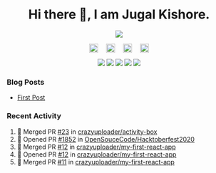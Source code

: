 <h1 align="center">Hi there 👋, I am Jugal Kishore.</h1>
<!--<p align="center"><img src="https://komarev.com/ghpvc/?username=crazyuploader" /></p>-->
<p align="center"><img src="https://readme-stats.jugalkishore.me/api?username=crazyuploader&title_color=333&text_color=777" /></p>
<p align="center">
    <a href="https://dev.to/crazyuploader" target="blank"><img align="center" src="https://cdn.jsdelivr.net/npm/simple-icons@3.0.1/icons/dev-dot-to.svg" alt="Jugal Kishore" height="20" width="20" /></a>&emsp;
    <a href="https://twitter.com/crazyjugal" target="blank"><img align="center" src="https://cdn.jsdelivr.net/npm/simple-icons@3.0.1/icons/twitter.svg" alt="kingokings" height="20" width="20" /></a>&emsp;
    <a href="https://linkedin.com/in/crazyuploader" target="blank"><img align="center" src="https://cdn.jsdelivr.net/npm/simple-icons@3.0.1/icons/linkedin.svg" alt="Jugal Kishore" height="20" width="20" /></a>&emsp;
    <a href="https://facebook.com/profile.php?id=100051213879144" target="blank"><img align="center" src="https://cdn.jsdelivr.net/npm/simple-icons@3.0.1/icons/facebook.svg" alt="Jugal Kishore" height="20" width="20" /></a>
</p>
<p align="center">
    <img src="https://badges.pufler.dev/visits/crazyuploader/crazyuploader?style=flat-square&color=black&logo=github">
    <img src="https://badges.pufler.dev/years/crazyuploader?style=flat-square&color=black&logo=github">
    <img src="https://badges.pufler.dev/repos/crazyuploader?style=flat-square&color=black&logo=github">
    <img src="https://badges.pufler.dev/gists/crazyuploader?style=flat-square&color=black&logo=github">
    <img src="https://badges.pufler.dev/commits/monthly/crazyuploader?style=flat-square&color=black&logo=github">
</p>

### Blog Posts
<!-- BLOG-POST-LIST:START -->
- [First Post](https://jugalkishore.me/posts/first-post/)
<!-- BLOG-POST-LIST:END -->

### Recent Activity

<!--START_SECTION:activity-->
1. 🎉 Merged PR [#23](https://github.com/crazyuploader/activity-box/pull/23) in [crazyuploader/activity-box](https://github.com/crazyuploader/activity-box)
2. 💪 Opened PR [#1852](https://github.com/OpenSouceCode/Hacktoberfest2020/pull/1852) in [OpenSouceCode/Hacktoberfest2020](https://github.com/OpenSouceCode/Hacktoberfest2020)
3. 🎉 Merged PR [#12](https://github.com/crazyuploader/my-first-react-app/pull/12) in [crazyuploader/my-first-react-app](https://github.com/crazyuploader/my-first-react-app)
4. 💪 Opened PR [#12](https://github.com/crazyuploader/my-first-react-app/pull/12) in [crazyuploader/my-first-react-app](https://github.com/crazyuploader/my-first-react-app)
5. 🎉 Merged PR [#11](https://github.com/crazyuploader/my-first-react-app/pull/11) in [crazyuploader/my-first-react-app](https://github.com/crazyuploader/my-first-react-app)
<!--END_SECTION:activity-->

<!--<p align="center"><img src="https://quotes-github-readme.vercel.app/api?type=horizontal" /></p>-->
